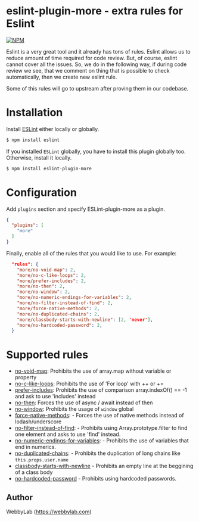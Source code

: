 # eslint-plugin-more - extra rules for Eslint

[![NPM](https://nodei.co/npm/eslint-plugin-more.png?compact=true)](https://npmjs.org/package/eslint-plugin-more)

Eslint is a very great tool and it already has tons of rules. Eslint allows us to reduce amount of time required for code review. But, of course, eslint cannot cover all the issues. So, we do in the following way, if during code review we see, that we comment on thing that is possible to check automatically, then we create new eslint rule.

Some of this rules will go to upstream after proving them in our codebase.

# Installation

Install [ESLint](https://www.github.com/eslint/eslint) either locally or globally.

```sh
$ npm install eslint
```

If you installed `ESLint` globally, you have to install this plugin globally too. Otherwise, install it locally.

```sh
$ npm install eslint-plugin-more
```

# Configuration

Add `plugins` section and specify ESLint-plugin-more as a plugin.

```json
{
  "plugins": [
    "more"
  ]
}
```

Finally, enable all of the rules that you would like to use. For example:

```json
  "rules": {
    "more/no-void-map": 2,
    "more/no-c-like-loops": 2,
    "more/prefer-includes": 2,
    "more/no-then": 2,
    "more/no-window": 2,
    "more/no-numeric-endings-for-variables": 2,
    "more/no-filter-instead-of-find": 2,
    "more/force-native-methods": 2,
    "more/no-duplicated-chains": 2,
    "more/classbody-starts-with-newline": [2, 'never'],
    "more/no-hardcoded-password": 2,
  }
```

# Supported rules
* [no-void-map](docs/no-void-map.md): Prohibits the use of array.map without variable or property
* [no-c-like-loops](docs/no-c-like-loops.md): Prohibits the use of 'For loop' with ++ or +=
* [prefer-includes](docs/prefer-includes.md): Prohibits the use of comparison array.indexOf() == -1 and ask to use 'includes' instead
* [no-then](docs/no-then.md): Forces the use of async / await instead of then
* [no-window](docs/no-window.md): Prohibits the usage of `window` global
* [force-native-methods](docs/force-native-methods.md): - Forces the use of native methods instead of lodash/underscore
* [no-filter-instead-of-find](docs/no-filter-instead-of-find.md): - Prohibits using Array.prototype.filter to find one element and asks to use 'find' instead.
* [no-numeric-endings-for-variables](docs/no-numeric-endings-for-variables.md): - Prohibits the use of variables that end in numerics.
* [no-duplicated-chains](docs/no-duplicated-chains.md): - Prohibits the duplication of long chains like `this.props.user.name`
* [classbody-starts-with-newline](docs/classbody-starts-with-newline.md) - Prohibits an empty line at the beggining of a class body
* [no-hardcoded-password](docs/no-hardcoded-password.md) - Prohibits using hardcoded passwords.

## Author
WebbyLab (https://webbylab.com)
